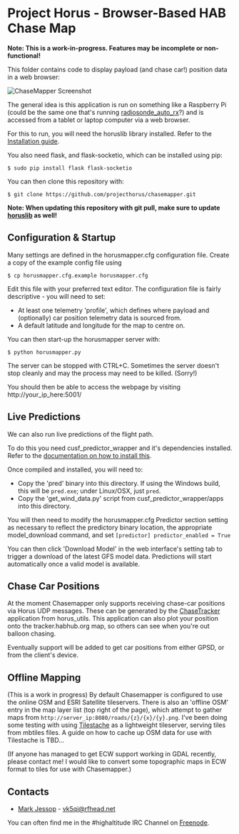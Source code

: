 # Project Horus - Browser-Based HAB Chase Map

**Note: This is a work-in-progress. Features may be incomplete or non-functional!**

This folder contains code to display payload (and chase car!) position data in a web browser:

![ChaseMapper Screenshot](https://github.com/projecthorus/chasemapper/raw/master/doc/chasemapper.jpg)

The general idea is this application is run on something like a Raspberry Pi (could be the same one that's running [radiosonde_auto_rx](https://github.com/projecthorus/radiosonde_auto_rx)?) and is accessed from a tablet or laptop computer via a web browser.

For this to run, you will need the horuslib library installed. Refer to the [Installation guide](https://github.com/projecthorus/horus_utils/wiki/1.-Dependencies-&-Installation).

You also need flask, and flask-socketio, which can be installed using pip:
```
$ sudo pip install flask flask-socketio
```

You can then clone this repository with:
```
$ git clone https://github.com/projecthorus/chasemapper.git
```

**Note: When updating this repository with git pull, make sure to update [horuslib](https://github.com/projecthorus/horus_utils/) as well!**

## Configuration & Startup
Many settings are defined in the horusmapper.cfg configuration file.
Create a copy of the example config file using
```
$ cp horusmapper.cfg.example horusmapper.cfg
```
Edit this file with your preferred text editor. The configuration file is fairly descriptive - you will need to set:
 * At least one telemetry 'profile', which defines where payload and (optionally) car position telemetry data is sourced from.
 * A default latitude and longitude for the map to centre on.

You can then start-up the horusmapper server with:
```
$ python horusmapper.py
```

The server can be stopped with CTRL+C. Sometimes the server doesn't stop cleanly and may the process may need to be killed. (Sorry!)

You should then be able to access the webpage by visiting http://your_ip_here:5001/

## Live Predictions
We can also run live predictions of the flight path. 

To do this you need cusf_predictor_wrapper and it's dependencies installed. Refer to the [documentation on how to install this](https://github.com/darksidelemm/cusf_predictor_wrapper/).

Once compiled and installed, you will need to: 
 * Copy the 'pred' binary into this directory. If using the Windows build, this will be `pred.exe`; under Linux/OSX, just `pred`.
 * Copy the 'get_wind_data.py' script from cusf_predictor_wrapper/apps into this directory.

You will then need to modify the horusmapper.cfg Predictor section setting as necessary to reflect the predictory binary location, the appropriate model_download command, and set `[predictor] predictor_enabled = True`

You can then click 'Download Model' in the web interface's setting tab to trigger a download of the latest GFS model data. Predictions will start automatically once a valid model is available.


## Chase Car Positions
At the moment Chasemapper only supports receiving chase-car positions via Horus UDP messages. These can be generated by the [ChaseTracker](https://github.com/projecthorus/horus_utils/wiki#chasetracker--chasecar_nogui) application from horus_utils. This application can also plot your position onto the tracker.habhub.org map, so others can see when you're out balloon chasing.

Eventually support will be added to get car positions from either GPSD, or from the client's device.


## Offline Mapping
(This is a work in progress)
By default Chasemapper is configured to use the online OSM and ESRI Satellite tileservers. There is also an 'offline OSM' entry in the map layer list (top right of the page), which attempt to gather maps from `http://server_ip:8080/roads/{z}/{x}/{y}.png`. I've been doing some testing with using [Tilestache](http://tilestache.org/) as a lightweight tileserver, serving tiles from mbtiles files. A guide on how to cache up OSM data for use with Tilestache is TBD...

(If anyone has managed to get ECW support working in GDAL recently, please contact me! I would like to convert some topographic maps in ECW format to tiles for use with Chasemapper.)


## Contacts
* [Mark Jessop](https://github.com/darksidelemm) - vk5qi@rfhead.net

You can often find me in the #highaltitude IRC Channel on [Freenode](https://webchat.freenode.net/).